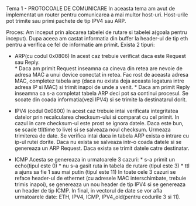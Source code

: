 Tema 1 - PROTOCOALE DE COMUNICARE
In aceasta tema am avut de implementat un router pentru comunicarea a mai multor host-uri. Host-urile pot trimite sau primi pachete de tip IPV4 sau ARP.

Proces:
Am inceput prin alocarea tabelei de rutare si tabelei a(goala pentru inceput). Dupa aceea am castat informatia din buffer la header-ul de tip eth pentru a verifica ce fel de informatie am primit. Exista 2 tipuri:

- ARP(cu codul 0x0806)
    In acest caz trebuie verificat daca este Request sau Reply.     
        * Daca am primit Request inseamna ca cineva din retea are nevoie de adresa MAC a unui device conectat in retea. Fac rost de aceasta adresa MAC, completez tabela arp (daca nu exista deja aceasta legatura intre adresa IP si MAC) si trimit inapoi de unde a venit.
        * Daca am primit Reply inseamna ca s-a completat tabela ARP deci pot sa continui procesul. Se scoate din coada informatia(vezi IPV4) si se trimite la destinatarul dorit.
    
- IPV4 (codul 0x0800)
    In acest caz trebuie intai verificata integritatea datelor prin recalcularea checksum-ului si comparat cu cel primit. In cazul in care checksum-ul este prost se ignora datele. Daca este bun, se scade ttl(time to live) si se salveaza noul checksum. Urmeaza trimiterea de date. Se verifica intai daca in tabela ARP exista o intrare cu ip-ul rutei dorite. Daca nu exista se salveaza intr-o coada datele si se genereaza un ARP Request. Daca exista se trimit datele catre destinatar.

- ICMP
    Acesta se genereaza in urmatoarele 3 cazuri:
        * s-a primit un echo(tipul este 0)
        * nu s-a gasit ruta in tabela de rutare (tipul este 3)
        * ttl a ajuns sa fie 1 sau mai putin (tipul este 11)
    In toate cele 3 cazuri se reface header-ul de ethernet (cu adresele MAC interschimbate, trebuie trimis inapoi), se genereaza un nou header de tip IPV4 si se genereaza un header de tip ICMP. In final, in vectorul de date se vor afla urmatoarele date: ETH, IPV4, ICMP, IPV4_old(pentru codurile 3 si 11).
